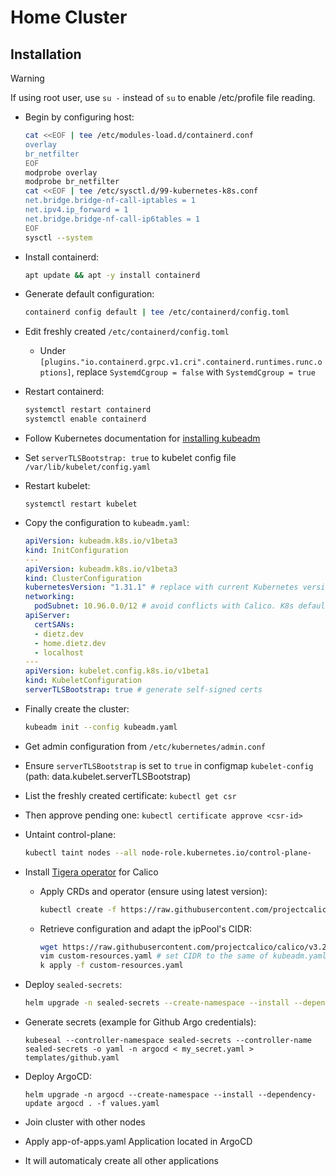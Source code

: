 # Home Cluster

## Installation

> [!WARNING]
> If using root user, use `su -` instead of `su` to enable /etc/profile file reading.
- Begin by configuring host:
  ```sh
  cat <<EOF | tee /etc/modules-load.d/containerd.conf 
  overlay 
  br_netfilter
  EOF
  modprobe overlay 
  modprobe br_netfilter
  cat <<EOF | tee /etc/sysctl.d/99-kubernetes-k8s.conf
  net.bridge.bridge-nf-call-iptables = 1
  net.ipv4.ip_forward = 1 
  net.bridge.bridge-nf-call-ip6tables = 1 
  EOF
  sysctl --system
  ```
- Install containerd:
  ```sh
  apt update && apt -y install containerd
  ```
- Generate default configuration:
  ```sh
  containerd config default | tee /etc/containerd/config.toml
  ```
- Edit freshly created `/etc/containerd/config.toml`
  - Under `[plugins."io.containerd.grpc.v1.cri".containerd.runtimes.runc.options]`, replace `SystemdCgroup = false` with `SystemdCgroup = true`
- Restart containerd:
  ```sh
  systemctl restart containerd
  systemctl enable containerd
  ```

- Follow Kubernetes documentation for [installing kubeadm](https://kubernetes.io/docs/setup/production-environment/tools/kubeadm/install-kubeadm/)
- Set `serverTLSBootstrap: true` to kubelet config file `/var/lib/kubelet/config.yaml`
- Restart kubelet:
  ```
  systemctl restart kubelet
  ```
- Copy the configuration to `kubeadm.yaml`:
  ```yaml
  apiVersion: kubeadm.k8s.io/v1beta3
  kind: InitConfiguration
  ---
  apiVersion: kubeadm.k8s.io/v1beta3
  kind: ClusterConfiguration
  kubernetesVersion: "1.31.1" # replace with current Kubernetes version
  networking:
    podSubnet: 10.96.0.0/12 # avoid conflicts with Calico. K8s default: 10.96.0.0/12. Calico default: 192.168.0.0/16
  apiServer:
    certSANs:
    - dietz.dev
    - home.dietz.dev
    - localhost
  ---
  apiVersion: kubelet.config.k8s.io/v1beta1
  kind: KubeletConfiguration
  serverTLSBootstrap: true # generate self-signed certs
  ```
- Finally create the cluster:
  ```sh
  kubeadm init --config kubeadm.yaml
  ```
- Get admin configuration from `/etc/kubernetes/admin.conf`
- Ensure `serverTLSBootstrap` is set to `true` in configmap `kubelet-config` (path: data.kubelet.serverTLSBootstrap)
- List the freshly created certificate: `kubectl get csr`
- Then approve pending one: `kubectl certificate approve <csr-id>`
- Untaint control-plane:
  ```sh
  kubectl taint nodes --all node-role.kubernetes.io/control-plane-
  ```
- Install [Tigera operator](https://docs.tigera.io/calico/latest/getting-started/kubernetes/quickstart) for Calico
  - Apply CRDs and operator (ensure using latest version):
    ```sh
    kubectl create -f https://raw.githubusercontent.com/projectcalico/calico/v3.28.2/manifests/tigera-operator.yaml
    ```
  - Retrieve configuration and adapt the ipPool's CIDR:
    ```sh
    wget https://raw.githubusercontent.com/projectcalico/calico/v3.28.2/manifests/custom-resources.yaml
    vim custom-resources.yaml # set CIDR to the same of kubeadm.yaml file
    k apply -f custom-resources.yaml
    ```
- Deploy `sealed-secrets`:
  ```sh
  helm upgrade -n sealed-secrets --create-namespace --install --dependency-update sealed-secrets . -f values.yaml
  ```
- Generate secrets (example for Github Argo credentials):
  ```
  kubeseal --controller-namespace sealed-secrets --controller-name sealed-secrets -o yaml -n argocd < my_secret.yaml > templates/github.yaml
  ```
- Deploy ArgoCD:
  ```
  helm upgrade -n argocd --create-namespace --install --dependency-update argocd . -f values.yaml
  ```
- Join cluster with other nodes
- Apply app-of-apps.yaml Application located in ArgoCD
- It will automaticaly create all other applications

